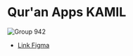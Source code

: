 # Qur'an Apps KAMIL

![Group 942](https://user-images.githubusercontent.com/57316942/142762050-1985d3aa-7a1f-4a87-9886-c5ce04df866b.png)

- [Link Figma](https://www.figma.com/file/foIAKE6GZA2ANAG42kwiCv/kos-z?node-id=0%3A1)

